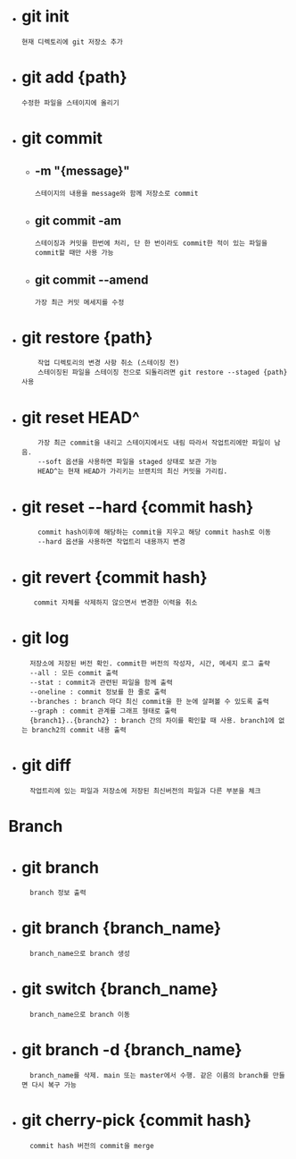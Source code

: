 - # git init
      현재 디렉토리에 git 저장소 추가
  
- # git add {path}
      수정한 파일을 스테이지에 올리기
  
- # git commit
    - ## -m "{message}"
          스테이지의 내용을 message와 함께 저장소로 commit
    - ## git commit -am
          스테이징과 커밋을 한번에 처리, 단 한 번이라도 commit한 적이 있는 파일을 commit할 때만 사용 가능
    - ## git commit --amend
          가장 최근 커밋 메세지를 수정
      
- # git restore {path}
          작업 디렉토리의 변경 사항 취소 (스테이징 전)
          스테이징된 파일을 스테이징 전으로 되돌리려면 git restore --staged {path} 사용
  
- # git reset HEAD^
          가장 최근 commit을 내리고 스테이지에서도 내림 따라서 작업트리에만 파일이 남음.
          --soft 옵션을 사용하면 파일을 staged 상태로 보관 가능
          HEAD^는 현재 HEAD가 가리키는 브랜치의 최신 커밋을 가리킴.
  
- # git reset --hard {commit hash}
          commit hash이후에 해당하는 commit을 지우고 해당 commit hash로 이동
          --hard 옵션을 사용하면 작업트리 내용까지 변경
  
- # git revert {commit hash}
         commit 자체를 삭제하지 않으면서 변경한 이력을 취소
  
- # git log
        저장소에 저장된 버전 확인. commit한 버전의 작성자, 시간, 메세지 로그 출략
        --all : 모든 commit 출력
        --stat : commit과 관련된 파일을 함께 출력
        --oneline : commit 정보를 한 줄로 출력
        --branches : branch 마다 최신 commit을 한 눈에 살펴볼 수 있도록 출력
        --graph : commit 관계를 그래프 형태로 출력
        {branch1}..{branch2} : branch 간의 차이를 확인할 때 사용. branch1에 없는 branch2의 commit 내용 출력

- # git diff
        작업트리에 있는 파일과 저장소에 저장된 최신버전의 파일과 다른 부분을 체크

# Branch

- # git branch
        branch 정보 출력
- # git branch {branch_name}
        branch_name으로 branch 생성
- # git switch {branch_name}
        branch_name으로 branch 이동
- # git branch -d {branch_name}
        branch_name를 삭제. main 또는 master에서 수행. 같은 이름의 branch를 만들면 다시 복구 가능

- # git cherry-pick {commit hash}
        commit hash 버전의 commit을 merge  
  
